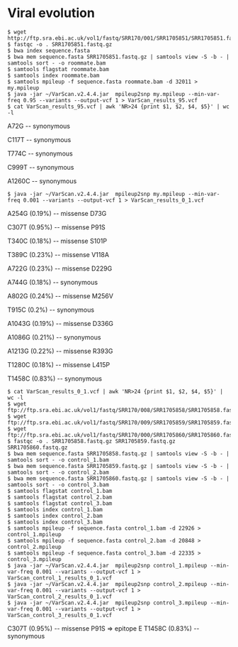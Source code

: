# Viral evolution

```
$ wget http://ftp.sra.ebi.ac.uk/vol1/fastq/SRR170/001/SRR1705851/SRR1705851.fastq.gz
$ fastqc -o . SRR1705851.fastq.gz 
$ bwa index sequence.fasta
$ bwa mem sequence.fasta SRR1705851.fastq.gz | samtools view -S -b - | samtools sort - -o roommate.bam
$ samtools flagstat roommate.bam
$ samtools index roommate.bam 
$ samtools mpileup -f sequence.fasta roommate.bam -d 32011 >  my.mpileup
$ java -jar ~/VarScan.v2.4.4.jar  mpileup2snp my.mpileup --min-var-freq 0.95 --variants --output-vcf 1 > VarScan_results_95.vcf
$ cat VarScan_results_95.vcf | awk 'NR>24 {print $1, $2, $4, $5}' | wc -l
```
A72G -- synonymous

C117T -- synonymous

T774C -- synonymous

C999T -- synonymous

A1260C -- synonymous

```
$ java -jar ~/VarScan.v2.4.4.jar  mpileup2snp my.mpileup --min-var-freq 0.001 --variants --output-vcf 1 > VarScan_results_0_1.vcf
```
A254G (0.19%) -- missense D73G

C307T (0.95%) -- missense P91S

T340C (0.18%) -- missense S101P

T389C (0.23%) -- missense V118A

A722G (0.23%) -- missense D229G

A744G (0.18%) -- synonymous

A802G (0.24%) -- missense M256V

T915C (0.2%) -- synonymous

A1043G (0.19%) -- missense D336G

A1086G (0.21%) -- synonymous 

A1213G (0.22%) -- missense R393G

T1280C (0.18%) -- missense L415P

T1458C (0.83%) -- synonymous

```
$ cat VarScan_results_0_1.vcf | awk 'NR>24 {print $1, $2, $4, $5}' | wc -l
$ wget ftp://ftp.sra.ebi.ac.uk/vol1/fastq/SRR170/008/SRR1705858/SRR1705858.fastq.gz
$ wget ftp://ftp.sra.ebi.ac.uk/vol1/fastq/SRR170/009/SRR1705859/SRR1705859.fastq.gz
$ wget ftp://ftp.sra.ebi.ac.uk/vol1/fastq/SRR170/000/SRR1705860/SRR1705860.fastq.gz
$ fastqc -o . SRR1705858.fastq.gz SRR1705859.fastq.gz SRR1705860.fastq.gz 
$ bwa mem sequence.fasta SRR1705858.fastq.gz | samtools view -S -b - | samtools sort - -o control_1.bam
$ bwa mem sequence.fasta SRR1705859.fastq.gz | samtools view -S -b - | samtools sort - -o control_2.bam
$ bwa mem sequence.fasta SRR1705860.fastq.gz | samtools view -S -b - | samtools sort - -o control_3.bam
$ samtools flagstat control_1.bam
$ samtools flagstat control_2.bam
$ samtools flagstat control_3.bam
$ samtools index control_1.bam
$ samtools index control_2.bam
$ samtools index control_3.bam
$ samtools mpileup -f sequence.fasta control_1.bam -d 22926 >  control_1.mpileup
$ samtools mpileup -f sequence.fasta control_2.bam -d 20848 >  control_2.mpileup
$ samtools mpileup -f sequence.fasta control_3.bam -d 22335 >  control_3.mpileup
$ java -jar ~/VarScan.v2.4.4.jar  mpileup2snp control_1.mpileup --min-var-freq 0.001 --variants --output-vcf 1 > VarScan_control_1_results_0_1.vcf
$ java -jar ~/VarScan.v2.4.4.jar  mpileup2snp control_2.mpileup --min-var-freq 0.001 --variants --output-vcf 1 > VarScan_control_2_results_0_1.vcf
$ java -jar ~/VarScan.v2.4.4.jar  mpileup2snp control_3.mpileup --min-var-freq 0.001 --variants --output-vcf 1 > VarScan_control_3_results_0_1.vcf
```

C307T (0.95%) -- missense P91S => epitope E
T1458C (0.83%) -- synonymous
